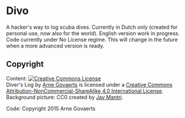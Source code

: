 # Divo
A hacker's way to log scuba dives.
Currently in Dutch only (created for personal use, now also for the world). English version work in progress. Code currently under No License regime. This will change in the future when a more advanced version is ready.

## Copyright
Content: <a rel="license" href="http://creativecommons.org/licenses/by-nc-sa/4.0/"><img alt="Creative Commons License" style="border-width:0" src="https://i.creativecommons.org/l/by-nc-sa/4.0/88x31.png" /></a><br /><span xmlns:dct="http://purl.org/dc/terms/" property="dct:title">Diver's Log</span> by <a xmlns:cc="http://creativecommons.org/ns#" href="https://github.com/argovaerts/divelog" property="cc:attributionName" rel="cc:attributionURL">Arne Govaerts</a> is licensed under a <a rel="license" href="http://creativecommons.org/licenses/by-nc-sa/4.0/">Creative Commons Attribution-NonCommercial-ShareAlike 4.0 International License</a>.<br />
Background picture: CC0 created by [Jay Mantri](http://jaymantri.com).

Code: Copyright 2015 Arne Govaerts
